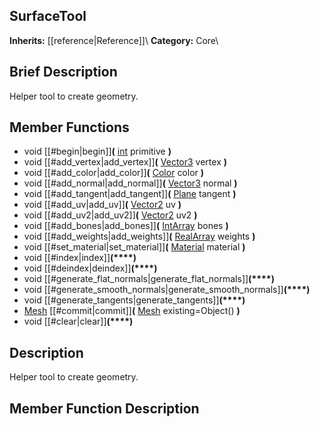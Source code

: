 ##  SurfaceTool  
**Inherits:** [[reference|Reference]]\\
**Category:** Core\\
##  Brief Description  
Helper tool to create geometry.
##  Member Functions 
  * void [[#begin|begin]]**(** [int](class_int) primitive **)**
  * void [[#add_vertex|add_vertex]]**(** [Vector3](class_vector3) vertex **)**
  * void [[#add_color|add_color]]**(** [Color](class_color) color **)**
  * void [[#add_normal|add_normal]]**(** [Vector3](class_vector3) normal **)**
  * void [[#add_tangent|add_tangent]]**(** [Plane](class_plane) tangent **)**
  * void [[#add_uv|add_uv]]**(** [Vector2](class_vector2) uv **)**
  * void [[#add_uv2|add_uv2]]**(** [Vector2](class_vector2) uv2 **)**
  * void [[#add_bones|add_bones]]**(** [IntArray](class_intarray) bones **)**
  * void [[#add_weights|add_weights]]**(** [RealArray](class_realarray) weights **)**
  * void [[#set_material|set_material]]**(** [Material](class_material) material **)**
  * void [[#index|index]]**(****)**
  * void [[#deindex|deindex]]**(****)**
  * void [[#generate_flat_normals|generate_flat_normals]]**(****)**
  * void [[#generate_smooth_normals|generate_smooth_normals]]**(****)**
  * void [[#generate_tangents|generate_tangents]]**(****)**
  * [Mesh](class_mesh) [[#commit|commit]]**(** [Mesh](class_mesh) existing=Object() **)**
  * void [[#clear|clear]]**(****)**
##  Description  
Helper tool to create geometry.
##  Member Function Description  
